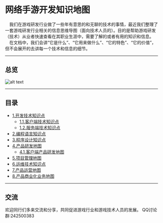 # 网络手游开发知识地图
&emsp;我们在游戏研发行业做了一些年有意思的和无聊的技术的事情，最近我们整理了一套游戏研发行业相关的信息思维导图（面向技术人员的）。目的是帮助游戏研发（技术）从业者快速查看在其职业生涯中，需要了解的或者有用的知识和信息。
&emsp;在文档中，我们会讲“它是什么”、“它用来做什么”、“它的特色”、“它的价值”，但不会展开的去讲每一个技术和信息的细节。

----
## 总览
![alt text](https://github.com/gonglei007/GameDevMind/blob/main/exports/0.总览.png?raw=true)

----
## 目录
* [1.开发技术知识点](https://github.com/gonglei007/GameDevMind/blob/main/exports/1.开发技术知识点.png?raw=true)
    * [1.1.客户端技术知识点](https://github.com/gonglei007/GameDevMind/blob/main/exports/1.1.客户端技术知识点.png?raw=true)
    * [1.2.服务端技术知识点](https://github.com/gonglei007/GameDevMind/blob/main/exports/1.2.服务端技术知识点.png?raw=true)
* [2.编程语言知识点](https://github.com/gonglei007/GameDevMind/blob/main/exports/2.编程语言知识点.png?raw=true)
* [3.程序设计知识点](https://github.com/gonglei007/GameDevMind/blob/main/exports/3.程序设计知识点.png?raw=true)
* [4.产品研发地图](https://github.com/gonglei007/GameDevMind/blob/main/exports/4.产品研发地图.png?raw=true)
    * [4.1.客户端产品研发地图](https://github.com/gonglei007/GameDevMind/blob/main/exports/4.1.客户端产品研发地图.png?raw=true)
* [5.项目管理地图](https://github.com/gonglei007/GameDevMind/blob/main/exports/5.项目管理地图.png?raw=true)
* [6.运维技术知识点](https://github.com/gonglei007/GameDevMind/blob/main/exports/6.运维技术知识点.png?raw=true)
* [7.产品运营地图](https://github.com/gonglei007/GameDevMind/blob/main/exports/7.产品运营地图.png?raw=true)
* [8.产品商业化业务地图](https://github.com/gonglei007/GameDevMind/blob/main/exports/8.产品商业化业务地图.png?raw=true)

----
## 交流
欢迎同行们多来交流和分享，共同促进游戏行业和游戏技术人员的发展。
QQ讨论群:242500383
